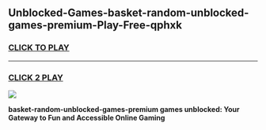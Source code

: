 
## Unblocked-Games-basket-random-unblocked-games-premium-Play-Free-qphxk
<h3>
<a href="https://premium76.site?title=basket-random-unblocked-games-premium&ref=19M">CLICK TO PLAY</a></h3>
<hr>

<h3>
<a href="https://premium76.site?title=basket-random-unblocked-games-premium&ref=19M">CLICK 2 PLAY</a>
  
</h3>

<a href="https://premium76.site?title=basket-random-unblocked-games-premium&ref=19M"><img src="https://clearcache.store/games.png"></a>


**basket-random-unblocked-games-premium games unblocked: Your Gateway to Fun and Accessible Online Gaming**
